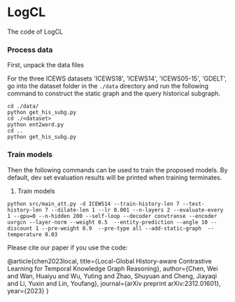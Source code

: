 # LogCL
The code of LogCL

### Process data
First, unpack the data files 

For the three ICEWS datasets 'ICEWS18', 'ICEWS14', 'ICEWS05-15', 'GDELT', go into the dataset folder in the `./data` directory and run the following command to construct the static graph and the query historical subgraph.
```
cd ./data/
python get_his_subg.py
cd ./<dataset>
python ent2word.py
cd .. 
python get_his_subg.py
```

### Train models
Then the following commands can be used to train the proposed models. By default, dev set evaluation results will be printed when training terminates.

1. Train models
```
python src/main_att.py -d ICEWS14 --train-history-len 7 --test-history-len 7 --dilate-len 1 --lr 0.001 --n-layers 2 --evaluate-every 1 --gpu=0 --n-hidden 200 --self-loop --decoder convtranse --encoder uvrgcn --layer-norm --weight 0.5  --entity-prediction --angle 10 --discount 1 --pre-weight 0.9  --pre-type all --add-static-graph  --temperature 0.03
```

Please cite our paper if you use the code:

@article{chen2023local,
  title={Local-Global History-aware Contrastive Learning for Temporal Knowledge Graph Reasoning},
  author={Chen, Wei and Wan, Huaiyu and Wu, Yuting and Zhao, Shuyuan and Cheng, Jiayaqi and Li, Yuxin and Lin, Youfang},
  journal={arXiv preprint arXiv:2312.01601},
  year={2023}
}
